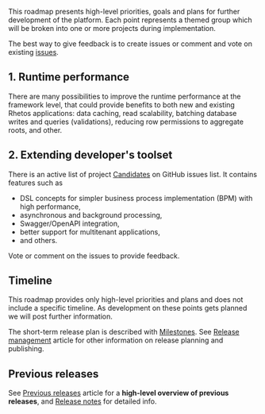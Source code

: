 This roadmap presents high-level priorities, goals and plans for further development of the platform.
Each point represents a themed group which will be broken into one or more projects during implementation.

The best way to give feedback is to create issues or comment and vote on existing [issues](https://github.com/Rhetos/Rhetos/issues).

## 1. Runtime performance

There are many possibilities to improve the runtime performance at the framework level,
that could provide benefits to both new and existing Rhetos applications:
data caching, read scalability, batching database writes and queries (validations),
reducing row permissions to aggregate roots, and other.

## 2. Extending developer's toolset

There is an active list of project [Candidates](https://github.com/Rhetos/Rhetos/milestone/11)
on GitHub issues list.
It contains features such as

- DSL concepts for simpler business process implementation (BPM) with high performance,
- asynchronous and background processing,
- Swagger/OpenAPI integration,
- better support for multitenant applications,
- and others.

Vote or comment on the issues to provide feedback.

## Timeline

This roadmap provides only high-level priorities and plans and does not include a specific timeline.
As development on these points gets planned we will post further information.

The short-term release plan is described with [Milestones](https://github.com/Rhetos/Rhetos/milestones?direction=asc&sort=title&state=open).
See [Release management](Release-management) article for other information on release planning and publishing.

## Previous releases

See [Previous releases](Previous-releases) article for a **high-level overview of previous releases**,
and [Release notes](https://github.com/Rhetos/Rhetos/blob/master/ChangeLog.md) for detailed info.
